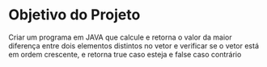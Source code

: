# Objetivo do Projeto
 <p>Criar um programa em JAVA que calcule e retorna o valor da maior diferença entre dois elementos distintos no vetor e verificar se o vetor está em ordem crescente, e retorna true caso esteja e false caso contrário
</p>
